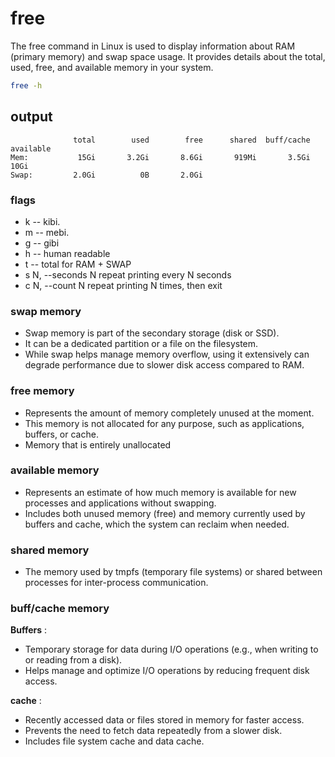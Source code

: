 # free


The free command in Linux is used to display information about RAM (primary memory) and swap space usage. It provides details about the total, used, free, and available memory in your system.


```bash
free -h
```
## output
```
              total        used        free      shared  buff/cache   available
Mem:           15Gi       3.2Gi       8.6Gi       919Mi       3.5Gi        10Gi
Swap:         2.0Gi          0B       2.0Gi

```

 ### flags

  - k -- kibi.
  - m -- mebi.
  - g -- gibi
  - h -- human readable
  - t -- total for RAM + SWAP
  - s N, --seconds N   repeat printing every N seconds
  - c N, --count N     repeat printing N times, then exit


  ### swap memory
  - Swap memory is part of the secondary storage (disk or SSD).
  - It can be a dedicated partition or a file on the filesystem.
  - While swap helps manage memory overflow, using it extensively can degrade performance due to slower disk access compared to RAM.

  ### free memory
  - Represents the amount of memory completely unused at the moment.
  - This memory is not allocated for any purpose, such as applications, buffers, or cache.
  - Memory that is entirely unallocated

  ### available memory 
   - Represents an estimate of how much memory is available for new processes and applications without swapping.
   - Includes both unused memory (free) and memory currently used by buffers and cache, which the system can reclaim when needed.

  ### shared memory
  - The memory used by tmpfs (temporary file systems) or shared between processes for inter-process communication.
  
  ### buff/cache memory
  **Buffers** :
- Temporary storage for data during I/O operations (e.g., when writing to or reading from a disk).
- Helps manage and optimize I/O operations by reducing frequent disk access.

**cache** :
- Recently accessed data or files stored in memory for faster access.
- Prevents the need to fetch data repeatedly from a slower disk.
- Includes file system cache and data cache.
